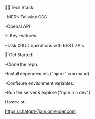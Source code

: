 👨‍💻Tech Stack:

-MERN Tailwind CSS

-OpenAI API

✨ Key Features:

-Task CRUD operations with REST APIs

🚀 Get Started:

-Clone the repo.

-Install dependencies ("npm i" command)

-Configure environment variables.

-Run the server & explore ("npm run dev")

Hosted at:

https://chatgpt-7jxm.onrender.com
